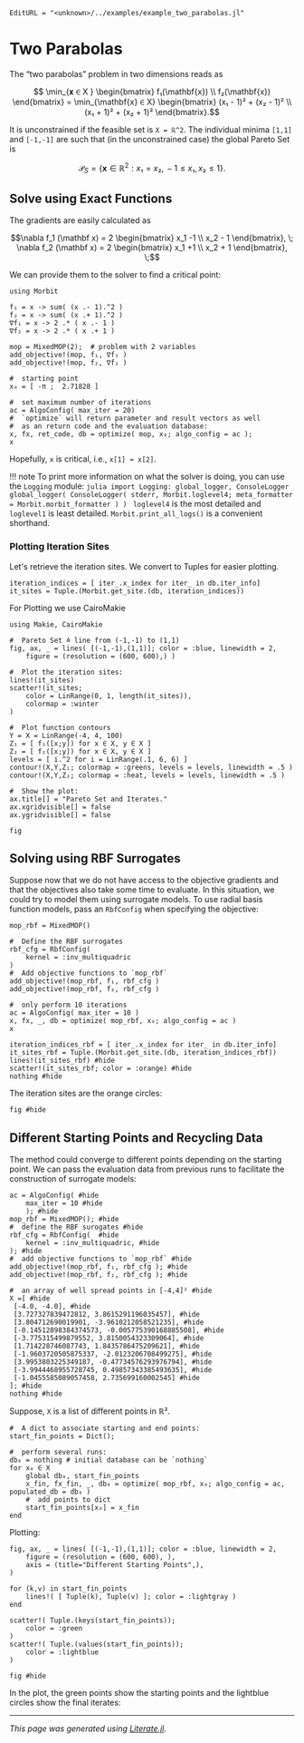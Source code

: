 ```@meta
EditURL = "<unknown>/../examples/example_two_parabolas.jl"
```

# Two Parabolas

The “two parabolas” problem in two dimensions reads as
```math
    \min_{𝐱 ∈ X }
    \begin{bmatrix} f₁(\mathbf{x}) \\ f₂(\mathbf{x}) \end{bmatrix} =
    \min_{\mathbf{x} ∈ X}
    \begin{bmatrix}
    (x₁ - 1)² + (x₂ - 1)² \\
    (x₁ + 1)² + (x₂ + 1)²
    \end{bmatrix}.
```
It is unconstrained if the feasible set is ``X = ℝ^2``.
The individual minima ``[1,1]`` and ``[-1,-1]`` are such that (in the unconstrained case)
the global Pareto Set is
```math
\mathcal{P}_{S} = \{ \mathbf{x} ∈ ℝ^2 : x₁ = x₂, \, -1 \le x₁, x₂ \le 1  \}.
```

## Solve using Exact Functions

The gradients are easily calculated as
```math
\nabla f_1 (\mathbf x) = 2 \begin{bmatrix}
x_1 -1 \\ x_2 - 1 \end{bmatrix}, \;
\nabla f_2 (\mathbf x) = 2 \begin{bmatrix}
x_1 +1 \\ x_2 + 1 \end{bmatrix}, \;
```

We can provide them to the solver to find a critical point:

````@example example_two_parabolas
using Morbit

f₁ = x -> sum( (x .- 1).^2 )
f₂ = x -> sum( (x .+ 1).^2 )
∇f₁ = x -> 2 .* ( x .- 1 )
∇f₂ = x -> 2 .* ( x .+ 1 )

mop = MixedMOP(2);  # problem with 2 variables
add_objective!(mop, f₁, ∇f₁ )
add_objective!(mop, f₂, ∇f₂ )

#  starting point
x₀ = [ -π ;  2.71828 ]

#  set maximum number of iterations
ac = AlgoConfig( max_iter = 20)
#  `optimize` will return parameter and result vectors as well
#  as an return code and the evaluation database:
x, fx, ret_code, db = optimize( mop, x₀; algo_config = ac );
x
````

Hopefully, `x` is critical, i.e., `x[1] ≈ x[2]`.

!!! note
    To print more information on what the solver is doing, you can use the `Logging` module:
    ```julia
    import Logging: global_logger, ConsoleLogger
    global_logger( ConsoleLogger( stderr, Morbit.loglevel4;
        meta_formatter = Morbit.morbit_formatter ) )
    ```
    `loglevel4` is the most detailed and `loglevel1` is least detailed.
    `Morbit.print_all_logs()` is a convenient shorthand.

### Plotting Iteration Sites
Let's retrieve the iteration sites.
We convert to Tuples for easier plotting.

````@example example_two_parabolas
iteration_indices = [ iter_.x_index for iter_ in db.iter_info]
it_sites = Tuple.(Morbit.get_site.(db, iteration_indices))
````

For Plotting we use CairoMakie

````@example example_two_parabolas
using Makie, CairoMakie

#  Pareto Set ≙ line from (-1,-1) to (1,1)
fig, ax, _ = lines( [(-1,-1),(1,1)]; color = :blue, linewidth = 2,
    figure = (resolution = (600, 600),) )

#  Plot the iteration sites:
lines!(it_sites)
scatter!(it_sites;
    color = LinRange(0, 1, length(it_sites)),
    colormap = :winter
)

#  Plot function contours
Y = X = LinRange(-4, 4, 100)
Z₁ = [ f₁([x;y]) for x ∈ X, y ∈ X ]
Z₂ = [ f₂([x;y]) for x ∈ X, y ∈ X ]
levels = [ i.^2 for i = LinRange(.1, 6, 6) ]
contour!(X,Y,Z₁; colormap = :greens, levels = levels, linewidth = .5 )
contour!(X,Y,Z₂; colormap = :heat, levels = levels, linewidth = .5 )

#  Show the plot:
ax.title[] = "Pareto Set and Iterates."
ax.xgridvisible[] = false
ax.ygridvisible[] = false

fig
````

## Solving using RBF Surrogates

Suppose now that we do not have access to the objective gradients and that the objectives
also take some time to evaluate.
In this situation, we could try to model them using surrogate models.
To use radial basis function models, pass an `RbfConfig` when specifying the objective:

````@example example_two_parabolas
mop_rbf = MixedMOP()

#  Define the RBF surrogates
rbf_cfg = RbfConfig(
    kernel = :inv_multiquadric
)
#  Add objective functions to `mop_rbf`
add_objective!(mop_rbf, f₁, rbf_cfg )
add_objective!(mop_rbf, f₂, rbf_cfg )

#  only perform 10 iterations
ac = AlgoConfig( max_iter = 10 )
x, fx, _, db = optimize( mop_rbf, x₀; algo_config = ac )
x

iteration_indices_rbf = [ iter_.x_index for iter_ in db.iter_info]
it_sites_rbf = Tuple.(Morbit.get_site.(db, iteration_indices_rbf))
lines!(it_sites_rbf) #hide
scatter!(it_sites_rbf; color = :orange) #hide
nothing #hide
````

The iteration sites are the orange circles:

````@example example_two_parabolas
fig #hide
````

## Different Starting Points and Recycling Data

The method could converge to different points depending on the starting point.
We can pass the evaluation data from previous runs to facilitate the construction of surrogate models:

````@example example_two_parabolas
ac = AlgoConfig( #hide
    max_iter = 10 #hide
    ); #hide
mop_rbf = MixedMOP(); #hide
#  define the RBF surogates #hide
rbf_cfg = RbfConfig(  #hide
    kernel = :inv_multiquadric, #hide
); #hide
#  add objective functions to `mop_rbf` #hide
add_objective!(mop_rbf, f₁, rbf_cfg ); #hide
add_objective!(mop_rbf, f₂, rbf_cfg ); #hide

#  an array of well spread points in [-4,4]² #hide
X =[ #hide
 [-4.0, -4.0], #hide
 [3.727327839472812, 3.8615291196035457], #hide
 [3.804712690019901, -3.9610212058521235], #hide
 [-0.14512898384374573, -0.005775390168885508], #hide
 [-3.775315499879552, 3.8150054323309064], #hide
 [1.714228746087743, 1.8435786475209621], #hide
 [-1.9603720505875337, -2.0123206708499275], #hide
 [3.9953803225349187, -0.47734576293976794], #hide
 [-3.9944468955728745, 0.49857343385493635], #hide
 [-1.0455585089057458, 2.735699160002545] #hide
]; #hide
nothing #hide
````

Suppose, `X` is a list of different points in ℝ².

````@example example_two_parabolas
#  A dict to associate starting and end points:
start_fin_points = Dict();

#  perform several runs:
db₀ = nothing # initial database can be `nothing`
for x₀ ∈ X
    global db₀, start_fin_points
    x_fin, fx_fin, _, db₀ = optimize( mop_rbf, x₀; algo_config = ac, populated_db = db₀ )
    #  add points to dict
    start_fin_points[x₀] = x_fin
end
````

Plotting:

````@example example_two_parabolas
fig, ax, _ = lines( [(-1,-1),(1,1)]; color = :blue, linewidth = 2,
    figure = (resolution = (600, 600), ),
    axis = (title="Different Starting Points",),
)

for (k,v) in start_fin_points
    lines!( [ Tuple(k), Tuple(v) ]; color = :lightgray )
end

scatter!( Tuple.(keys(start_fin_points));
    color = :green
)
scatter!( Tuple.(values(start_fin_points));
    color = :lightblue
)

fig #hide
````

In the plot, the green points show the starting points and the lightblue circles show the final iterates:

---

*This page was generated using [Literate.jl](https://github.com/fredrikekre/Literate.jl).*

